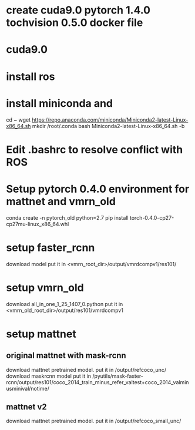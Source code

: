 # create cuda9.0 pytorch 1.4.0 tochvision 0.5.0 docker file

# cuda9.0

# install ros

# install miniconda and 
cd ~
wget https://repo.anaconda.com/miniconda/Miniconda2-latest-Linux-x86_64.sh
mkdir /root/.conda
bash Miniconda2-latest-Linux-x86_64.sh -b

# Edit .bashrc to resolve conflict with ROS

# Setup pytorch 0.4.0 environment for mattnet and vmrn_old
conda create -n pytorch_old python=2.7
pip install torch-0.4.0-cp27-cp27mu-linux_x86_64.whl

# setup faster_rcnn
download model
put it in <vmrn_root_dir>/output/vmrdcompv1/res101/

# setup vmrn_old
download all_in_one_1_25_1407_0.python
put it in <vmrn_old_root_dir>/output/res101/vmrdcompv1

# setup mattnet
## original mattnet with mask-rcnn
download mattnet pretrained model.
put it in <MAttnet-root-dir>/output/refcoco_unc/
download maskrcnn model
put it in <MAttnet-root-dir>/pyutils/mask-faster-rcnn/output/res101/coco_2014_train_minus_refer_valtest+coco_2014_valminusminival/notime/

## mattnet v2
download mattnet pretrained model.
put it in <MAttnet-root-dir>/output/refcoco_small_unc/

